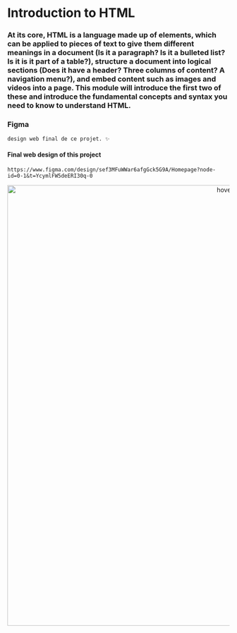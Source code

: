 # Introduction to HTML
### At its core, HTML is a language made up of elements, which can be applied to pieces of text to give them different meanings in a document (Is it a paragraph? Is it a bulleted list? Is it is it part of a table?), structure a document into logical sections (Does it have a header? Three columns of content? A navigation menu?), and embed content such as images and videos into a page. This module will introduce the first two of these and introduce the fundamental concepts and syntax you need to know to understand HTML.

### Figma
```
design web final de ce projet. ✨
```
#### Final web design of this project
```
https://www.figma.com/design/sef3MFuWWar6afgGck5G9A/Homepage?node-id=0-1&t=YcymlFW5deERI30q-0
```

<p align="center">
  <img src="https://samdaph.com/portfolio/figma.jpg" width="1000" title="hover text">
</p>
